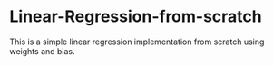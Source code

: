 # Linear-Regression-from-scratch

This is a simple linear regression implementation from scratch using weights and bias.
